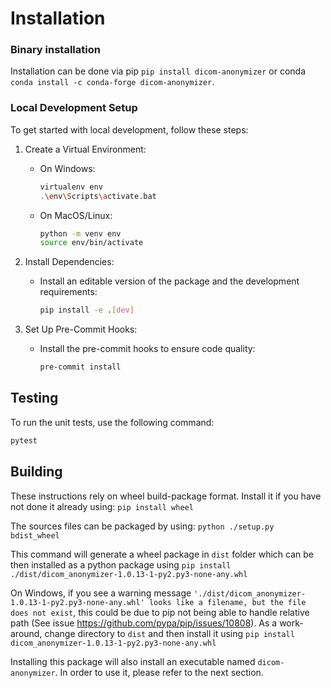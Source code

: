 # Installation

### Binary installation

Installation can be done via pip `pip install dicom-anonymizer` or conda `conda install -c conda-forge dicom-anonymizer`.


### Local Development Setup

To get started with local development, follow these steps:

1. Create a Virtual Environment:
   - On Windows:
     ```sh
     virtualenv env
     .\env\Scripts\activate.bat
     ```
   - On MacOS/Linux:
     ```sh
     python -m venv env
     source env/bin/activate
     ```

2. Install Dependencies:
   - Install an editable version of the package and the development requirements:
     ```sh
     pip install -e .[dev]
     ```

3. Set Up Pre-Commit Hooks:
   - Install the pre-commit hooks to ensure code quality:
     ```sh
     pre-commit install
     ```


## Testing

To run the unit tests, use the following command:

```sh
pytest
```


## Building

These instructions rely on wheel build-package format. Install it if you have not done it already using:
`pip install wheel`

The sources files can be packaged by using:
`python ./setup.py bdist_wheel`

This command will generate a wheel package in `dist` folder which can be then installed as a python package using
`pip install ./dist/dicom_anonymizer-1.0.13-1-py2.py3-none-any.whl`

On Windows, if you see a warning message
`'./dist/dicom_anonymizer-1.0.13-1-py2.py3-none-any.whl' looks like a filename, but the file does not exist`,
this could be due to pip not being able to handle relative path (See issue https://github.com/pypa/pip/issues/10808). As a work-around, change directory to `dist` and then install it using
`pip install dicom_anonymizer-1.0.13-1-py2.py3-none-any.whl`


Installing this package will also install an executable named `dicom-anonymizer`. In order to use it, please refer to the next section.
